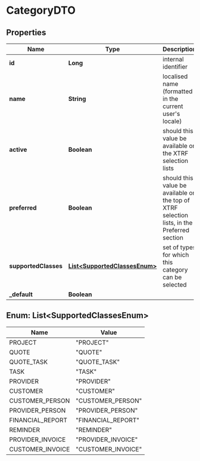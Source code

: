 # CategoryDTO

## Properties
Name | Type | Description | Notes
------------ | ------------- | ------------- | -------------
**id** | **Long** | internal identifier |  [optional]
**name** | **String** | localised name (formatted in the current user&#x27;s locale) |  [optional]
**active** | **Boolean** | should this value be available on the XTRF selection lists |  [optional]
**preferred** | **Boolean** | should this value be available on the top of XTRF selection lists, in the Preferred section |  [optional]
**supportedClasses** | [**List&lt;SupportedClassesEnum&gt;**](#List&lt;SupportedClassesEnum&gt;) | set of types for which this category can be selected |  [optional]
**_default** | **Boolean** |  |  [optional]

<a name="List<SupportedClassesEnum>"></a>
## Enum: List&lt;SupportedClassesEnum&gt;
Name | Value
---- | -----
PROJECT | &quot;PROJECT&quot;
QUOTE | &quot;QUOTE&quot;
QUOTE_TASK | &quot;QUOTE_TASK&quot;
TASK | &quot;TASK&quot;
PROVIDER | &quot;PROVIDER&quot;
CUSTOMER | &quot;CUSTOMER&quot;
CUSTOMER_PERSON | &quot;CUSTOMER_PERSON&quot;
PROVIDER_PERSON | &quot;PROVIDER_PERSON&quot;
FINANCIAL_REPORT | &quot;FINANCIAL_REPORT&quot;
REMINDER | &quot;REMINDER&quot;
PROVIDER_INVOICE | &quot;PROVIDER_INVOICE&quot;
CUSTOMER_INVOICE | &quot;CUSTOMER_INVOICE&quot;
